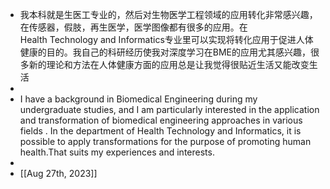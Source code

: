 - 我本科就是生医工专业的，然后对生物医学工程领域的应用转化非常感兴趣，在传感器，假肢，再生医学，医学图像都有很多的应用。在Health Technology and Informatics专业里可以实现将转化应用于促进人体健康的目的。我自己的科研经历使我对深度学习在BME的应用尤其感兴趣，很多新的理论和方法在人体健康方面的应用总是让我觉得很贴近生活又能改变生活
-
- I have a background in Biomedical Engineering during my undergraduate studies, and I am particularly interested in the application and transformation of biomedical engineering approaches in various fields .  In the department of Health Technology and Informatics, it is possible to apply transformations for the purpose of promoting human health.That suits my experiences and interests.
-
- [[Aug 27th, 2023]]